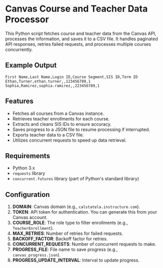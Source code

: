 # Canvas Course and Teacher Data Processor

This Python script fetches course and teacher data from the Canvas API, processes the information, and saves it to a CSV file. It handles paginated API responses, retries failed requests, and processes multiple courses concurrently.

## Example Output
```
First Name,Last Name,Login ID,Course Segment,SIS ID,Term ID
Ethan,Turner,ethan.turner,,123456789,1
Sophia,Ramirez,sophia.ramirez,,223456789,1
```

## Features

- Fetches all courses from a Canvas instance.
- Retrieves teacher enrollments for each course.
- Extracts and cleans SIS IDs to ensure accuracy.
- Saves progress to a JSON file to resume processing if interrupted.
- Exports teacher data to a CSV file.
- Utilizes concurrent requests to speed up data retrieval.

## Requirements

- Python 3.x
- `requests` library
- `concurrent.futures` library (part of Python's standard library)

## Configuration

1. **DOMAIN**: Canvas domain (e.g., `calstatela.instructure.com`).
2. **TOKEN**: API token for authentication. You can generate this from your Canvas account.
3. **COURSE_ROLE**: The role type to filter enrollments (e.g., `TeacherEnrollment`).
4. **MAX_RETRIES**: Number of retries for failed requests.
5. **BACKOFF_FACTOR**: Backoff factor for retries.
6. **CONCURRENT_REQUESTS**: Number of concurrent requests to make.
7. **PROGRESS_FILE**: File name to save progress (e.g., `canvas_progress.json`).
8. **PROGRESS_UPDATE_INTERVAL**: Interval to update progress.
